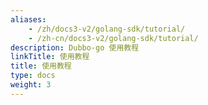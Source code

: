 ```yaml
---
aliases:
    - /zh/docs3-v2/golang-sdk/tutorial/
    - /zh-cn/docs3-v2/golang-sdk/tutorial/
description: Dubbo-go 使用教程
linkTitle: 使用教程
title: 使用教程
type: docs
weight: 3
---
```

